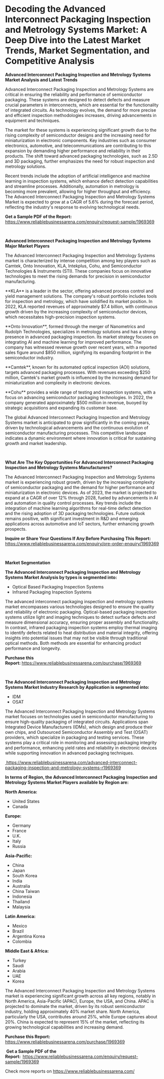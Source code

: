 <p><h1>Decoding the Advanced Interconnect Packaging Inspection and Metrology Systems Market: A Deep Dive into the Latest Market Trends, Market Segmentation, and Competitive Analysis</h1></p><p><strong>Advanced Interconnect Packaging Inspection and Metrology Systems Market Analysis and Latest Trends</strong></p>
<p><p>Advanced Interconnect Packaging Inspection and Metrology Systems are critical in ensuring the reliability and performance of semiconductor packaging. These systems are designed to detect defects and measure crucial parameters in interconnects, which are essential for the functionality of integrated circuits. As technology evolves, the demand for more precise and efficient inspection methodologies increases, driving advancements in equipment and techniques.</p><p>The market for these systems is experiencing significant growth due to the rising complexity of semiconductor designs and the increasing need for miniaturization in electronic components. Key industries such as consumer electronics, automotive, and telecommunications are contributing to this expansion by demanding higher performance and reliability in their products. The shift toward advanced packaging technologies, such as 2.5D and 3D packaging, further emphasizes the need for robust inspection and metrology solutions.</p><p>Recent trends include the adoption of artificial intelligence and machine learning in inspection systems, which enhance defect detection capabilities and streamline processes. Additionally, automation in metrology is becoming more prevalent, allowing for higher throughput and efficiency. The Advanced Interconnect Packaging Inspection and Metrology Systems Market is expected to grow at a CAGR of 5.6% during the forecast period, reflecting the industry's response to evolving technological needs.</p></p>
<p><strong>Get a Sample PDF of the Report:&nbsp;</strong> <a href="https://www.reliablebusinessarena.com/enquiry/request-sample/1969369?utm_campaign=2209&utm_medium=2&utm_source=Github&utm_content=ia&utm_term=07042025&utm_id=advanced-interconnect-packaging-inspection-and-metrology-systems">https://www.reliablebusinessarena.com/enquiry/request-sample/1969369</a></p>
<p>&nbsp;</p>
<p><strong>Advanced Interconnect Packaging Inspection and Metrology Systems Major Market Players</strong></p>
<p><p>The Advanced Interconnect Packaging Inspection and Metrology Systems market is characterized by intense competition among key players such as Camtek, Onto Innovation, KLA, Intekplus, Cohu, and Semiconductor Technologies & Instruments (STI). These companies focus on innovative technologies to meet the rising demands for precision in semiconductor manufacturing.</p><p>**KLA** is a leader in the sector, offering advanced process control and yield management solutions. The company's robust portfolio includes tools for inspection and metrology, which have solidified its market position. In 2022, KLA reported revenues of approximately $7.4 billion, with continuous growth driven by the increasing complexity of semiconductor devices, which necessitates high-precision inspection systems.</p><p>**Onto Innovation**, formed through the merger of Nanometrics and Rudolph Technologies, specializes in metrology solutions and has a strong presence in advanced packaging inspection. Its market strategy focuses on integrating AI and machine learning for improved performance. The company has witnessed revenue growth over recent years, with a reported sales figure around $850 million, signifying its expanding footprint in the semiconductor industry.</p><p>**Camtek**, known for its automated optical inspection (AOI) solutions, targets advanced packaging processes. With revenues exceeding $250 million, Camtek's market growth is influenced by the increasing demand for miniaturization and complexity in electronic devices.</p><p>**Cohu** provides a wide range of testing and inspection systems, with a focus on advancing semiconductor packaging technologies. In 2022, the company generated approximately $500 million in revenue, buoyed by strategic acquisitions and expanding its customer base.</p><p>The global Advanced Interconnect Packaging Inspection and Metrology Systems market is anticipated to grow significantly in the coming years, driven by technological advancements and the continuous evolution of semiconductor manufacturing processes. This competitive landscape indicates a dynamic environment where innovation is critical for sustaining growth and market leadership.</p></p>
<p>&nbsp;</p>
<p><strong>What Are The Key Opportunities For Advanced Interconnect Packaging Inspection and Metrology Systems Manufacturers?</strong></p>
<p><p>The Advanced Interconnect Packaging Inspection and Metrology Systems market is experiencing robust growth, driven by the increasing complexity of semiconductor packaging and the demand for higher performance and miniaturization in electronic devices. As of 2023, the market is projected to expand at a CAGR of over 12% through 2028, fueled by advancements in AI and automation in quality control processes. Key trends include the integration of machine learning algorithms for real-time defect detection and the rising adoption of 3D packaging technologies. Future outlook remains positive, with significant investment in R&D and emerging applications across automotive and IoT sectors, further enhancing growth prospects.</p></p>
<p><strong>Inquire or Share Your Questions If Any Before Purchasing This Report:</strong> <a href="https://www.reliablebusinessarena.com/enquiry/pre-order-enquiry/1969369?utm_campaign=2209&utm_medium=2&utm_source=Github&utm_content=ia&utm_term=07042025&utm_id=advanced-interconnect-packaging-inspection-and-metrology-systems">https://www.reliablebusinessarena.com/enquiry/pre-order-enquiry/1969369</a></p>
<p>&nbsp;</p>
<p><strong>Market Segmentation</strong></p>
<p><strong>The Advanced Interconnect Packaging Inspection and Metrology Systems Market Analysis by types is segmented into:</strong></p>
<p><ul><li>Optical Based Packaging Inspection Systems</li><li>Infrared Packaging Inspection Systems</li></ul></p>
<p><p>The advanced interconnect packaging inspection and metrology systems market encompasses various technologies designed to ensure the quality and reliability of electronic packaging. Optical-based packaging inspection systems utilize light and imaging techniques to detect surface defects and measure dimensional accuracy, ensuring proper assembly and functionality. In contrast, infrared packaging inspection systems employ thermal imaging to identify defects related to heat distribution and material integrity, offering insights into potential issues that may not be visible through traditional optical methods. Both methods are essential for enhancing product performance and longevity.</p></p>
<p><strong>Purchase this Report:&nbsp;</strong><a href="https://www.reliablebusinessarena.com/purchase/1969369?utm_campaign=2209&utm_medium=2&utm_source=Github&utm_content=ia&utm_term=07042025&utm_id=advanced-interconnect-packaging-inspection-and-metrology-systems">https://www.reliablebusinessarena.com/purchase/1969369</a></p>
<p>&nbsp;</p>
<p><strong>The Advanced Interconnect Packaging Inspection and Metrology Systems Market Industry Research by Application is segmented into:</strong></p>
<p><ul><li>IDM</li><li>OSAT</li></ul></p>
<p><p>The Advanced Interconnect Packaging Inspection and Metrology Systems market focuses on technologies used in semiconductor manufacturing to ensure high-quality packaging of integrated circuits. Applications span Integrated Device Manufacturers (IDMs), which design and produce their own chips, and Outsourced Semiconductor Assembly and Test (OSAT) providers, which specialize in packaging and testing services. These systems play a critical role in monitoring and assessing packaging integrity and performance, enhancing yield rates and reliability in electronic devices while supporting innovation in advanced packaging techniques.</p></p>
<p><a href="https://www.reliablebusinessarena.com/advanced-interconnect-packaging-inspection-and-metrology-systems-r1969369?utm_campaign=2209&utm_medium=2&utm_source=Github&utm_content=ia&utm_term=07042025&utm_id=advanced-interconnect-packaging-inspection-and-metrology-systems">&nbsp;https://www.reliablebusinessarena.com/advanced-interconnect-packaging-inspection-and-metrology-systems-r1969369</a></p>
<p><strong>In terms of Region, the Advanced Interconnect Packaging Inspection and Metrology Systems Market Players available by Region are:</strong></p>
<p>
    <p> <strong> North America: </strong>
        <ul>
            <li>United States</li>
            <li>Canada</li>
        </ul>
        </p> 
    <p> <strong> Europe: </strong>
        <ul>
            <li>Germany</li>
            <li>France</li>
            <li>U.K.</li>
            <li>Italy</li>
            <li>Russia</li>
        </ul>
        </p> 
    <p> <strong> Asia-Pacific: </strong>
        <ul>
            <li>China</li>
            <li>Japan</li>
            <li>South Korea</li>
            <li>India</li>
            <li>Australia</li>
            <li>China Taiwan</li>
            <li>Indonesia</li>
            <li>Thailand</li>
            <li>Malaysia</li>
        </ul>
        </p> 
    <p> <strong> Latin America: </strong>
        <ul>
            <li>Mexico</li>
            <li>Brazil</li>
            <li>Argentina Korea</li>
            <li>Colombia</li>
        </ul>
        </p> 
    <p> <strong> Middle East & Africa: </strong>
        <ul>
            <li>Turkey</li>
            <li>Saudi</li>
            <li>Arabia</li>
            <li>UAE</li>
            <li>Korea</li>
        </ul>
    </p>
    </p>
<p><p>The Advanced Interconnect Packaging Inspection and Metrology Systems market is experiencing significant growth across all key regions, notably in North America, Asia-Pacific (APAC), Europe, the USA, and China. APAC is projected to dominate the market, driven by its robust semiconductor industry, holding approximately 40% market share. North America, particularly the USA, contributes around 25%, while Europe captures about 20%. China is expected to represent 15% of the market, reflecting its growing technological capabilities and increasing demand.</p></p>
<p><strong>Purchase this Report: </strong><a href="https://www.reliablebusinessarena.com/purchase/1969369?utm_campaign=2209&utm_medium=2&utm_source=Github&utm_content=ia&utm_term=07042025&utm_id=advanced-interconnect-packaging-inspection-and-metrology-systems">https://www.reliablebusinessarena.com/purchase/1969369</a></p>
<p>&nbsp;<strong>Get a Sample PDF of the Report:&nbsp;&nbsp;</strong><a href="https://www.reliablebusinessarena.com/enquiry/request-sample/1969369?utm_campaign=2209&utm_medium=2&utm_source=Github&utm_content=ia&utm_term=07042025&utm_id=advanced-interconnect-packaging-inspection-and-metrology-systems">https://www.reliablebusinessarena.com/enquiry/request-sample/1969369</a></p>
<p><strong></strong></p>
<p>Check more reports on <a href="https://www.reliablebusinessarena.com/?utm_campaign=2209&utm_medium=2&utm_source=Github&utm_content=ia&utm_term=07042025&utm_id=advanced-interconnect-packaging-inspection-and-metrology-systems">https://www.reliablebusinessarena.com/</a></p>